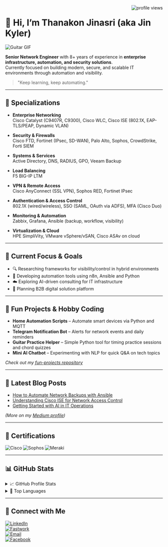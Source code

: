 <img align="right" src="https://komarev.com/ghpvc/?username=jinkyler&color=brightgreen" alt="profile views"/>

# 👋 Hi, I’m Thanakon Jinasri (aka Jin Kyler)

![Guitar GIF](https://media.giphy.com/media/l0MYt5jPR6QX5pnqM/giphy.gif)

**Senior Network Engineer** with 8+ years of experience in **enterprise infrastructure, automation, and security solutions**.  
Currently focused on building modern, secure, and scalable IT environments through automation and visibility.

> "Keep learning, keep automating."

---

## 💼 Specializations

- **Enterprise Networking**  
  Cisco Catalyst (C9407R, C9300), Cisco WLC, Cisco ISE (802.1X, EAP-TLS/PEAP, Dynamic VLAN)

- **Security & Firewalls**  
  Cisco FTD, Fortinet (IPsec, SD-WAN), Palo Alto, Sophos, CrowdStrike, Forti SIEM

- **Systems & Services**  
  Active Directory, DNS, RADIUS, GPO, Veeam Backup

- **Load Balancing**  
  F5 BIG-IP LTM

- **VPN & Remote Access**  
  Cisco AnyConnect (SSL VPN), Sophos RED, Fortinet IPsec

- **Authentication & Access Control**  
  802.1X (wired/wireless), SSO (SAML, OAuth via ADFS), MFA (Cisco Duo)

- **Monitoring & Automation**  
  Zabbix, Grafana, Ansible (backup, workflow, visibility)

- **Virtualization & Cloud**  
  HPE SimpliVity, VMware vSphere/vSAN, Cisco ASAv on cloud

---

## 🚀 Current Focus & Goals

- 🔍 Researching frameworks for visibility/control in hybrid environments  
- 🤖 Developing automation tools using n8n, Ansible and Python  
- ☁️ Exploring AI-driven consulting for IT infrastructure  
- 🧠 Planning B2B digital solution platform

---

## 🎸 Fun Projects & Hobby Coding

- **Home Automation Scripts** – Automate smart devices via Python and MQTT  
- **Telegram Notification Bot** – Alerts for network events and daily reminders  
- **Guitar Practice Helper** – Simple Python tool for timing practice sessions and chord quizzes  
- **Mini AI Chatbot** – Experimenting with NLP for quick Q&A on tech topics

_Check out my [fun-projects repository](https://github.com/jinkyler/fun-projects)_

---

## 📝 Latest Blog Posts

- [How to Automate Network Backups with Ansible](https://medium.com/@tjinasri/how-to-automate-network-backups-with-ansible-123456)  
- [Understanding Cisco ISE for Network Access Control](https://medium.com/@tjinasri/understanding-cisco-ise-for-network-access-control-789012)  
- [Getting Started with AI in IT Operations](https://medium.com/@tjinasri/getting-started-with-ai-in-it-operations-345678)  

_(More on my [Medium profile](https://medium.com/@tjinasri))_

---

## 🧾 Certifications

![Cisco](https://img.shields.io/badge/Cisco-CCNP%20Enterprise%20|%20CCNA-2ecc71?logo=cisco)
![Sophos](https://img.shields.io/badge/Sophos-XG%20Firewall%20Engineer-2980b9)
![Meraki](https://img.shields.io/badge/Cisco-CMNA%20(Meraki)-f39c12)

---

## 📊 GitHub Stats
<details>
  <summary>📈 GitHub Profile Stats</summary>
  <img align="center" src="https://github-readme-stats.vercel.app/api?username=jinkyler&show_icons=true&theme=dark"/>
</details>

<details>
  <summary>🧠 Top Languages</summary>
  <img align="center" src="https://github-readme-stats.vercel.app/api/top-langs/?username=jinkyler&layout=compact&theme=dark"/>
</details>

---

## 🤝 Connect with Me

[![LinkedIn](https://img.shields.io/badge/-LinkedIn-blue?logo=linkedin&style=flat)](https://linkedin.com/in/tjinasri)  
[![Fastwork](https://img.shields.io/badge/-Freelance%20(Fastwork)-orange?logo=fastapi)](https://fastwork.co/user/tjinasri)  
[![Email](https://img.shields.io/badge/-tjinasri@outlook.co.th-d14836?style=flat&logo=microsoft-outlook&logoColor=white)](mailto:tjinasri@outlook.co.th)  
[![Facebook](https://img.shields.io/badge/-Facebook-1877F2?logo=facebook&logoColor=white&style=flat)](https://www.facebook.com/TJinasri)  
